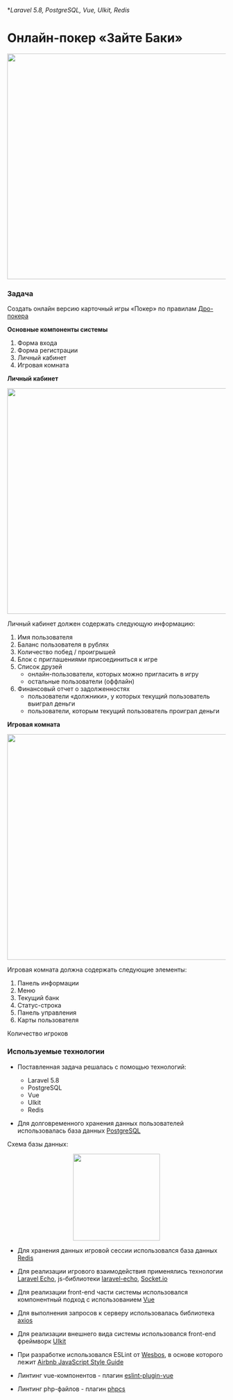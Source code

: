 **Laravel 5.8,
PostgreSQL,
Vue,
UIkit,
Redis*

Онлайн-покер «Зайте Баки»
=============================

<p align="center"><img src="https://a.radikal.ru/a16/2002/7d/26b420454a87.png" width="520"></p>

### Задача

Создать онлайн версию карточный игры «Покер» по правилам [Дро-покера](http://www.poker-wiki.ru/poker/%D0%94%D1%80%D0%BE-%D0%BF%D0%BE%D0%BA%D0%B5%D1%80)

**Основные компоненты системы**

1. Форма входа
2. Форма регистрации
3. Личный кабинет
4. Игровая комната

**Личный кабинет**

<p align="center"><img src="https://b.radikal.ru/b32/2002/28/1d474c26b899.png" width="520"></p>

Личный кабинет должен содержать следующую информацию:

1. Имя пользователя
2. Баланс пользователя в рублях
3. Количество побед / проигрышей
4. Блок с приглашениями присоединиться к игре
5. Список друзей
    * онлайн-пользователи, которых можно пригласить в игру
    * остальные пользователи (оффлайн)
6. Финансовый отчет о задолженностях
    * пользователи «должники», у которых текущий пользователь выиграл деньги
    * пользователи, которым текущий пользователь проиграл деньги

**Игровая комната**

<p align="center"><img src="https://c.radikal.ru/c18/2002/6d/5ffc3a59fc45.png" width="520"></p>

Игровая комната должна содержать следующие элементы:
1. Панель информации
2. Меню
3. Текущий банк
4. Статус-строка
5. Панель управления
6. Карты пользователя

Количество игроков

### Используемые технологии

- Поставленная задача решалась с помощью технологий:
    * Laravel 5.8
    * PostgreSQL
    * Vue
    * UIkit
    * Redis

- Для долговременного хранения данных пользователей использовалась база данных [PostgreSQL](https://www.postgresql.org)

Схема базы данных:

<p align="center"><img src="https://b.radikal.ru/b03/2002/e3/b94dea54323f.png" width="200"></p>

- Для хранения данных игровой сессии использовался база данных [Redis](https://redis.io/)

- Для реализации игрового взаимодействия применялись технологии [Laravel Echo](https://laravel.com/docs/5.8/broadcasting), js-библиотеки [laravel-echo](https://github.com/tlaverdure/laravel-echo-server), [Socket.io](https://socket.io/)

- Для реализации front-end части системы использовался компонентный подход с использованием [Vue](https://vuejs.org)

- Для выполнения запросов к серверу использовалась библиотека [axios](https://github.com/axios/axios)

- Для реализации внешнего вида системы использовался front-end фреймворк [UIkit](https://getuikit.com)

- При разработке использовался ESLint от [Wesbos](https://github.com/wesbos/eslint-config-wesbos), в основе которого лежит [Airbnb JavaScript Style Guide](https://github.com/airbnb/javascript)

- Линтинг vue-компонентов - плагин [eslint-plugin-vue](https://github.com/vuejs/eslint-plugin-vue)

- Линтинг php-файлов - плагин [phpcs](https://marketplace.visualstudio.com/items?itemName=ikappas.phpcs)